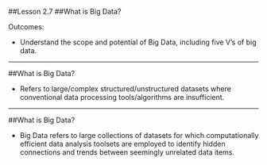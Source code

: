 ##Lesson 2.7
##What is Big Data?

<Underline>Outcomes:</Underline>
- Understand the scope and potential of Big Data, including five V’s of big data. 

---

##What is Big Data?
- Refers to large/complex structured/unstructured datasets 
  where conventional data processing tools/algorithms are insufficient.


---
##What is Big Data?
- Big Data refers to large collections of datasets for which computationally 
efficient data analysis toolsets are employed to identify hidden connections and 
trends between seemingly unrelated data items.
